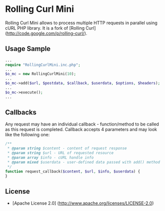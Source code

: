 Rolling Curl Mini
===============

Rolling Curl Mini allows to process multiple HTTP requests in parallel using cURL PHP library.
It is a fork of [Rolling Curl] (http://code.google.com/p/rolling-curl/).


Usage Sample
-------------
``` php
...
require "RollingCurlMini.inc.php";
...
$o_mc = new RollingCurlMini(10);
...
$o_mc->add($url, $postdata, $callback, $userdata, $options, $headers);
...
$o_mc->execute();
...
```


Callbacks
-------------
Any request may have an individual callback - function/method to be called as this request is completed.
Callback accepts 4 parameters and may look like the following one:

``` php
/**
 * @param string $content - content of request response
 * @param string $url - URL of requested resource
 * @param array $info - cURL handle info
 * @param mixed $userdata - user-defined data passed with add() method
 */
function request_callback($content, $url, $info, $userdata) {
}
```


License
-------------
* [Apache License 2.0] (http://www.apache.org/licenses/LICENSE-2.0)
